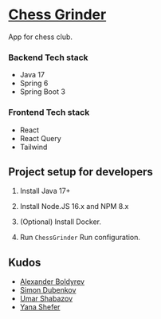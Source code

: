 # [Chess Grinder](https://chessgrinder.com)
App for chess club.

### Backend Tech stack
- Java 17
- Spring 6
- Spring Boot 3

### Frontend Tech stack
- React
- React Query
- Tailwind

## Project setup for developers

1. Install Java 17+

1. Install Node.JS 16.x and NPM 8.x

1. (Optional) Install Docker.

1. Run `ChessGrinder` Run configuration.


## Kudos
- [Alexander Boldyrev](https://github.com/AlBoldyrev)
- [Simon Dubenkov](https://github.com/sedub01)
- [Umar Shabazov](https://github.com/UmarShabazov)
- [Yana Shefer](https://github.com/yshefer)

